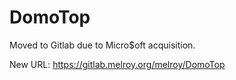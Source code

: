 DomoTop
========

Moved to Gitlab due to Micro$oft acquisition.

New URL: https://gitlab.melroy.org/melroy/DomoTop
